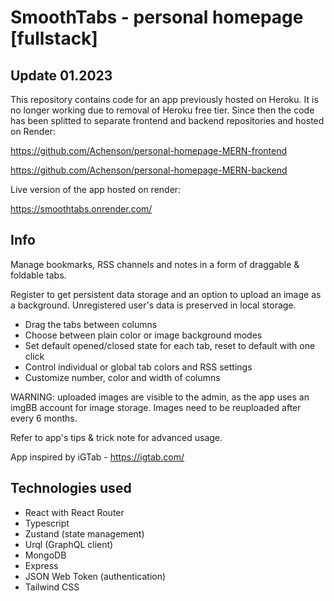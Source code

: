 # SmoothTabs - personal homepage [fullstack]

## Update 01.2023

This repository contains code for an app previously hosted on Heroku. It is no longer working due to removal of Heroku free tier. Since then the code has been splitted to separate frontend and backend repositories and hosted on Render:

https://github.com/Achenson/personal-homepage-MERN-frontend

https://github.com/Achenson/personal-homepage-MERN-backend

Live version of the app hosted on render:

https://smoothtabs.onrender.com/

## Info

Manage bookmarks, RSS channels and notes in a form of draggable & foldable tabs.

Register to get persistent data storage and an option to upload an image as a background. Unregistered user's data is preserved in local storage.

- Drag the tabs between columns
- Choose between plain color or image background modes
- Set default opened/closed state for each tab, reset to default with one click
- Control individual or global tab colors and RSS settings
- Customize number, color and width of columns

WARNING: uploaded images are visible to the admin, as the app uses an imgBB account for image storage. Images need to be reuploaded after every 6 months.

Refer to app's tips & trick note for advanced usage.

App inspired by iGTab - https://igtab.com/

## Technologies used

- React with React Router
- Typescript
- Zustand (state management)
- Urql (GraphQL client)
- MongoDB 
- Express
- JSON Web Token (authentication)
- Tailwind CSS

